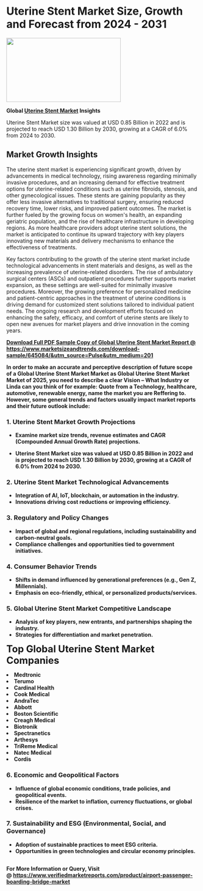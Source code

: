 <H1>Uterine Stent Market Size, Growth and Forecast from 2024 - 2031</H1><img class="aligncenter size-medium wp-image-584254" src="https://thirdeyenews.in/wp-content/uploads/2024/09/Global-Market-Research-300x168.jpeg" alt="" width="300" height="168" /><p><strong>Global&nbsp;<a href="https://www.marketsizeandtrends.com/download-sample/645084/&amp;utm_source=Pulse&amp;utm_medium=201">Uterine Stent Market</a> Insights</strong></p><p>Uterine Stent Market size was valued at USD 0.85 Billion in 2022 and is projected to reach USD 1.30 Billion by 2030, growing at a CAGR of 6.0% from 2024 to 2030.</p><p><h2>Market Growth Insights</h2> <p>The uterine stent market is experiencing significant growth, driven by advancements in medical technology, rising awareness regarding minimally invasive procedures, and an increasing demand for effective treatment options for uterine-related conditions such as uterine fibroids, stenosis, and other gynecological issues. These stents are gaining popularity as they offer less invasive alternatives to traditional surgery, ensuring reduced recovery time, lower risks, and improved patient outcomes. The market is further fueled by the growing focus on women's health, an expanding geriatric population, and the rise of healthcare infrastructure in developing regions. As more healthcare providers adopt uterine stent solutions, the market is anticipated to continue its upward trajectory with key players innovating new materials and delivery mechanisms to enhance the effectiveness of treatments.</p> <p><strong><a href="download-sample-link"></a></strong></p> <p>Key factors contributing to the growth of the uterine stent market include technological advancements in stent materials and designs, as well as the increasing prevalence of uterine-related disorders. The rise of ambulatory surgical centers (ASCs) and outpatient procedures further supports market expansion, as these settings are well-suited for minimally invasive procedures. Moreover, the growing preference for personalized medicine and patient-centric approaches in the treatment of uterine conditions is driving demand for customized stent solutions tailored to individual patient needs. The ongoing research and development efforts focused on enhancing the safety, efficacy, and comfort of uterine stents are likely to open new avenues for market players and drive innovation in the coming years.</p> <p><strong><a href="get-more-link"></p><p><span class=""><strong>Download Full PDF Sample Copy of Global Uterine Stent Market Report</strong> @ <a href="https://www.marketsizeandtrends.com/download-sample/645084/&amp;utm_source=Pulse&amp;utm_medium=201" target="_blank">https://www.marketsizeandtrends.com/download-sample/645084/&amp;utm_source=Pulse&amp;utm_medium=201</a></span></p><p>In order to make an accurate and perceptive description of future scope of a Global&nbsp;Uterine Stent Market Market as Global&nbsp;Uterine Stent Market Market of 2025, you need to describe a clear Vision &ndash; What Industry or Linda can you think of for example: Quote from a Technology, healthcare, automotive, renewable energy, name the market you are Reffering to. However, some general trends and factors usually impact market reports and their future outlook include:</p><h3>1.&nbsp;<strong>Uterine Stent Market Growth Projections</strong></h3><ul><li>Examine market size trends, revenue estimates and CAGR (Compounded Annual Growth Rate) projections.</li><li><p>Uterine Stent Market size was valued at USD 0.85 Billion in 2022 and is projected to reach USD 1.30 Billion by 2030, growing at a CAGR of 6.0% from 2024 to 2030.</p></li></ul><h3>2.&nbsp;<strong>Uterine Stent Market Technological Advancements</strong></h3><ul><li>Integration of AI, IoT, blockchain, or automation in the industry.</li><li>Innovations driving cost reductions or improving efficiency.</li></ul><h3>3.&nbsp;<strong>Regulatory and Policy Changes</strong></h3><ul><li>Impact of global and regional regulations, including sustainability and carbon-neutral goals.</li><li>Compliance challenges and opportunities tied to government initiatives.</li></ul><h3>4.&nbsp;<strong>Consumer Behavior Trends</strong></h3><ul><li>Shifts in demand influenced by generational preferences (e.g., Gen Z, Millennials).</li><li>Emphasis on eco-friendly, ethical, or personalized products/services.</li></ul><h3>5.&nbsp;<strong>Global Uterine Stent Market Competitive Landscape</strong></h3><ul><li>Analysis of key players, new entrants, and partnerships shaping the industry.</li><li>Strategies for differentiation and market penetration.</li></ul><p data-pm-slice="1 1 []"><span style="color: inherit; font-family: inherit; font-size: 25px;">Top Global Uterine Stent Market Companies</span></p><div class="" data-test-id=""><p><li> Medtronic</li><li> Terumo</li><li> Cardinal Health</li><li> Cook Medical</li><li> AndraTec</li><li> Abbott</li><li> Boston Scientific</li><li> Creagh Medical</li><li> Biotronik</li><li> Spectranetics</li><li> Arthesys</li><li> TriReme Medical</li><li> Natec Medical</li><li> Cordis</li></p></div><h3>6.&nbsp;<strong>Economic and Geopolitical Factors</strong></h3><ul><li>Influence of global economic conditions, trade policies, and geopolitical events.</li><li>Resilience of the market to inflation, currency fluctuations, or global crises.</li></ul><h3>7.&nbsp;<strong>Sustainability and ESG (Environmental, Social, and Governance)</strong></h3><ul><li>Adoption of sustainable practices to meet ESG criteria.</li><li>Opportunities in green technologies and circular economy principles.</li></ul><h2><strong style="font-size: 14px;">For More Information or Query, Visit @&nbsp;</strong><a style="background-color: #ffffff; font-size: 14px;" href="https://www.marketsizeandtrends.com/report/uterine-stent-market/" target="_blank">https://www.verifiedmarketreports.com/product/airport-passenger-boarding-bridge-market</a></h2>
